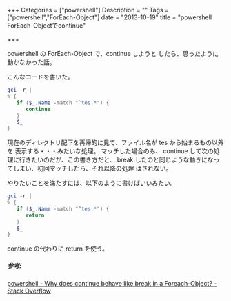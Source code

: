 +++
Categories = ["powershell"]
Description = ""
Tags = ["powershell","ForEach-Object"]
date =  "2013-10-19"
title = "powershell ForEach-Objectでcontinue"

+++

powershell の ForEach-Object で、continue しようと
したら、思ったように動かなかった話。

こんなコードを書いた。

```powershell
gci -r |
% {
   if ($_.Name -match "^tes.*") {
      continue
   }
   $_
}
```

現在のディレクトリ配下を再帰的に見て、ファイル名が tes
から始まるもの以外を 表示する・・・みたいな処理。 マッチした場合のみ、
continue して次の処理に行きたいのだが、この書き方だと、 break
したのと同じような動きになってしまい、初回マッチしたら、それ以降の処理
はされない。

やりたいことを満たすには、以下のように書けばいいみたい。

```powershell
gci -r |
% {
   if ($_.Name -match "^tes.*") {
      return
   }
   $_
}
```

continue の代わりに return を使う。

##### 参考:

[powershell - Why does continue behave like break in a Foreach-Object? - Stack Overflow](http://stackoverflow.com/questions/7760013/why-does-continue-behave-like-break-in-a-foreach-object)

